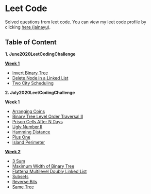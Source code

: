 # Leet Code
Solved questions from leet code. You can view my leet code profile by clicking [here (jainayu)](https://leetcode.com/jainayu/).

## Table of Content

**1. June2020LeetCodingChallenge**

**[Week 1](https://github.com/jainayu/Leet-Code/tree/master/June2020LeetCodingChallenge/Week%201:%20June%201st%E2%80%93June%207th)**
  - [Invert Binary Tree](https://github.com/jainayu/Leet-Code/blob/master/June2020LeetCodingChallenge/Week%201:%20June%201st%E2%80%93June%207th/InvertBinaryTree.cpp "InvertBinaryTree.cpp")
  - [Delete Node in a Linked List](https://github.com/jainayu/Leet-Code/blob/master/June2020LeetCodingChallenge/Week%201:%20June%201st%E2%80%93June%207th/DeleteNodeinaLinkedList.cpp "DeleteNodeinaLinkedList.cpp")
  - [Two City Scheduling](https://github.com/jainayu/Leet-Code/blob/master/June2020LeetCodingChallenge/Week%201:%20June%201st%E2%80%93June%207th/TwoCityScheduling.cpp "TwoCityScheduling.cpp")

**2. July2020LeetCodingChallenge**

**[Week 1](https://github.com/jainayu/Leet-Code/tree/master/July2020LeetCodingChallenge/Week%201:%20July%201st%20-%20July%207th)**
  - [Arranging Coins](https://github.com/jainayu/Leet-Code/blob/master/July2020LeetCodingChallenge/Week%201:%20July%201st%20-%20July%207th/ArrangingCoins.cpp "ArrangingCoins.cpp")
  - [Binary Tree Level Order Traversal II](https://github.com/jainayu/Leet-Code/blob/master/July2020LeetCodingChallenge/Week%201:%20July%201st%20-%20July%207th/BinaryTreeLevelOrderTraversalII.cpp "BinaryTreeLevelOrderTraversalII.cpp")
  - [Prison Cells After N Days](https://github.com/jainayu/Leet-Code/blob/master/July2020LeetCodingChallenge/Week%201:%20July%201st%20-%20July%207th/PrisonCellsAfterNDays.cpp "PrisonCellsAfterNDays.cpp")
  - [Ugly Number II](https://github.com/jainayu/Leet-Code/blob/master/July2020LeetCodingChallenge/Week%201:%20July%201st%20-%20July%207th/UglyNumberII.cpp "UglyNumberII.cpp")
  - [Hamming Distance](https://github.com/jainayu/Leet-Code/blob/master/July2020LeetCodingChallenge/Week%201:%20July%201st%20-%20July%207th/HammingDistance.cpp "HammingDistance.cpp")
  - [Plus One](https://github.com/jainayu/Leet-Code/blob/master/July2020LeetCodingChallenge/Week%201:%20July%201st%20-%20July%207th/PlusOne.cpp "PlusOne.cpp")
  - [Island Perimeter](https://github.com/jainayu/Leet-Code/blob/master/July2020LeetCodingChallenge/Week%201:%20July%201st%20-%20July%207th/IslandPerimeter.cpp "IslandPerimeter.cpp")
  
**[Week 2](https://github.com/jainayu/Leet-Code/tree/master/July2020LeetCodingChallenge/Week%202:%20July%208th%20-%20July%2014th)**
  - [3 Sum](https://github.com/jainayu/Leet-Code/blob/master/July2020LeetCodingChallenge/Week%202:%20July%208th%20-%20July%2014th/3Sum.cpp "3Sum.cpp")
  - [Maximum Width of Binary Tree](https://github.com/jainayu/Leet-Code/blob/master/July2020LeetCodingChallenge/Week%202:%20July%208th%20-%20July%2014th/MaximumWidthofBinaryTree.cpp "MaximumWidthofBinaryTree.cpp")
  - [Flattena Multilevel Doubly Linked List](https://github.com/jainayu/Leet-Code/blob/master/July2020LeetCodingChallenge/Week%202:%20July%208th%20-%20July%2014th/FlattenaMultilevelDoublyLinkedList.cpp "FlattenaMultilevelDoublyLinkedList.cpp")
  - [Subsets](https://github.com/jainayu/Leet-Code/blob/master/July2020LeetCodingChallenge/Week%202:%20July%208th%20-%20July%2014th/Subsets.cpp "Subsets.cpp")
  - [Reverse Bits](https://github.com/jainayu/Leet-Code/blob/master/July2020LeetCodingChallenge/Week%202:%20July%208th%20-%20July%2014th/ReverseBits.cpp "ReverseBits.cpp")
  - [Same Tree](https://github.com/jainayu/Leet-Code/blob/master/July2020LeetCodingChallenge/Week%202:%20July%208th%20-%20July%2014th/SameTree.cpp "SameTree.cpp")
    
